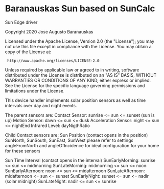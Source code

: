 # Baranauskas Sun based on SunCalc

Sun Edge driver

Copyright 2020 Jose Augusto Baranauskas

Licensed under the Apache License, Version 2.0 (the "License"); you may not use this file except in compliance with the License. You may obtain a copy of the License at:

     http://www.apache.org/licenses/LICENSE-2.0

Unless required by applicable law or agreed to in writing, software distributed under the License is distributed
  on an "AS IS" BASIS, WITHOUT WARRANTIES OR CONDITIONS OF ANY KIND, either express or implied. See the License
  for the specific language governing permissions and limitations under the License.

This device handler implements solar position sensors as well as
time intervals over day and night events.

  The parent sensors are:
     Contact Sensor:      sunrise <= sun <= sunset (sun is up)
      Motion Sensor:       dawn <= sun <= dusk
      Acceleration Sensor: night <= sun <= nightEnd
      Infrared Level:      dayNigthRatio

  Child Contact sensors are:
      Sun Position (contact opens in the position)
          SunNorth, SunSouth, SunEast, SunWest
          please refer to settings angleFromNorth and angleOfIncidence
          for ideal configuration for your home for these sensors

  Sun Time Interval (contact opens in the interval)
       SunEarlyMorning:   sunrise <= sun <= midmorning
       SunLateMorning:    midmorning <= sun <= noon
       SunEarlyAfternoon: noon <= sun <= midafternoon
       SunLateAfternoon:  midafternoon <= sun <= sunset
       SunEarlyNight:     sunset <= sun <= nadir (solar midnight)
       SunLateNight:      nadir <= sun <= sunrise
